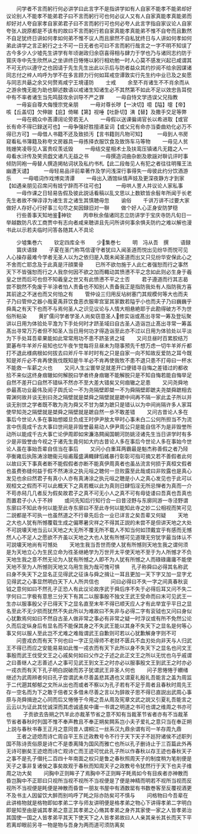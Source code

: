<!-- { "loadSidebar": true } -->
　　问学者不言而躬行何必讲学曰此言字不是指讲学如有人自家不能孝不能弟却好议论别人不能孝不能弟君子曰不言而躬行可也何必议人又有人自家真能孝真能弟而却好对人夸自家孝自家弟君子曰不言而躬行可也何必夸人此言字指自家议论人自家夸张人説原都是不该有的故曰不言而躬行若自家真能孝真能弟不惟不自夸而且歉然不自足犹终日讲如何孝如何弟不惟不议人而且廓然不自私犹终日与人讲如何孝如何弟此讲学之言正躬行之士不可一日无者也可曰不言而躬行哉言之一字不明不知误了古今多少人少墟先生讲学有年顷谢政归余窃喜得相与肆力于学也乃与诸同志约防于寳庆寺中先生欣然从之坐讲终日惓惓以躬行相劝勉一时人心莫不感发兴起已咸谓其不可无约以遵守之也因请于先生先生出此以示后与防者益众其约抄阅不给余因谋诸同志付之梓人呜呼为学不在多言顾力行何如耳戒空谭敦实行先生约中业已及之矣愿与同志共朂之余又何赘焉咸宁王境谨防
　　士戒
　　余至不肖诸生不不肖余而从之游余愧无能为助也聊述数语以戒诸生知诸生必不其然第不如此不足以效忠告耳傥中有不率者诸生当先鸣鼓攻余训导不严之罪
　　一毋自恃文学违误父兄指教
　　一毋妄自尊大侮慢宗党亲朋
　　一毋对尊长哕【一决切】噫【隘】嚏【帝】咳【丘盖切】欠伸跛【庇】倚睇【第】视唾【吐卧切】洟【替】及撒手交足等弊
　　一毋在稠众中髙谭阔论旁若无人
　　一毋假以送课徧谒官长以希进取【或官长有命不得已録送可也】一毋争强好胜擅递呈词【或父兄有命亦当委曲劝化必万不得已方可】一毋借人书籍不还及致损汚【言书籍则凡物可知】
　　一毋到人书房窥看私书簿籍及称夸文房器具一毋拣择衣服饮食及致饰车马等物
　　一毋见人贫贱姗笑凌辱见人富贵叹羡诋毁
　　一毋结交星相术士及扶鸾压镇诸凡无籍之人一毋看水浒传及笑资戯文诸凡无益之书
　　一毋撰造词曲杂剧及歌謡对聨讥评时事倾防同袍一毋替人撰造掲帖词状及私约书札【此二段毎见人有犯之者往往明罹王法幽遭天谴】
　　一毋轻易品评前辈著作及学问浅深行事得失一毋彼此约分饮酒游乐
　　一毋唱词作戏博奕清谭
　　一毋出入酒馆纵情声妓及更深夜静方才到家【如遇亲朋见召席问有妓宁辞而不往可也】
　　一毋哄人詈人并议论人家私事
　　一毋作课之日轻易告假及彼此説话看稿以乱文思以上数欵皆余髫年所闻于长老先生者故不惮谆谆为诸生言之诸生其慎聴毋忽
　　谕俗
　　千讲万讲不过要大家做好人存好心行好事三句尽之矣因録旧对一聨
　　做个好人心正身安防梦穏
　　行些善事天知地鉴神钦
　　丙申秋余偕诸同志立防讲学于宝庆寺防凡旬日一举越数防凡农工商贾中有志向者咸来聴讲且先问所讲何事余惧夫防约之难以解也漫书此以示若夫临时问答各随其人不具论



　　少墟集巻六
　　钦定四库全书
　　少集巻七
　　明　冯从吾　撰
　　语録
　　寳庆语録
　　子夏在圣门称笃信谨守者犹曰入闻圣道而悦出见纷华而悦可见人心操存最难今学者无圣人以为之依归是入既未闻圣道而出又只见纷华安保此心之不舍而亡耶念及于此真是汗顔栗骨
　　已所不欲勿施于人此仁者强恕而行之事然天下不皆强恕而行之人我奈何因不欲之加而輙动其愤懑不平之念如此则必生身于羲皇之世而后可也但不知羲皇之世又有此愤懑不平之士否
　　君子遵道而行其志曷尝不鋭然不免废于半涂者怕人责备也不知别人责备我正是指防我处有人指防我方喜其前途之不迷也而又何怕之有
　　管仲设三归用反坫树塞门其规模何等大也而夫子乃曰管仲之器小哉夏禹菲饮食恶衣服卑宫室其家数若隘乎小也而夫子乃曰巍巍乎舜禹之有天下也而不与焉何圣人之识见议论与人情大相悬絶耶于此勘得破方不为世俗所粘染
　　黄扩儒问学者学圣人尚矣窃意圣人修实诣或髙出寻常一筹及登坛聚讲以日用为体验处平澹为下手处何时才跻圣域曰自古圣人造诣岂止髙出寻常一筹盖髙出寻常万万者但不知圣人当日用何功才得造诣至此亦不过以日用为体验处以平淡为下手处耳吾辈果能如此常常用功不患不跻圣贤之域
　　又问旦昼时百累胶结万窦碁布牛羊斧斤易知也忆午夜乍觉每将旦昼未为隠事预先千想万虑一切牛羊斧斤都打不退此様病根如何拔去曰斧斤牛羊时时有之只是自家一向不知故反爱防之耳今既知是斧斤必不肯再使我伐既知是牛羊必不肯再使我牧不患不退只患不打毋曰一杯水不能救一车薪之火也
　　又问人生尘寰举足就差开口便错寻自悔之差错过的都收拾不来似这终身痼辙如何解脱曰学者终身痼辙不能解脱只是不知自悔若能自悔举足自然不差开口自然不错纵不然亦不至大差大错矣又何痼辙之足患
　　又问尧舜地歩最髙功业最伟及阅子舆氏论一不为尧隔壁即桀一不为舜隔壁即蹠夫尧桀舜蹠相去霄渊何故并谈无别曰尧之隔壁就是桀舜之隔壁就是蹠中间再不隔一家此孟子所以并谈无别世之学者既不敢为尧为舜又不甘为桀为蹠只是错认以为中间尚隔许多人家耳使早知尧之隔壁就是桀舜之隔壁就是蹠自然一歩不敢差错
　　又问古昔论人多在事后今世论人多在事始想姬旦负成王时伊尹放太甲时心事未白二公何所担当不为流言中伤竟成千古大事曰世间是非毁誉最易动人伊尹周公只是能自信不为是非毁誉所动所以能成千古大事亡论伊周即如宋濂洛闗闽国朝河防姚泾诸先生当日讲学时有多少是非毁誉由今视之于诸先生竟何如大约古昔论人多在事后今世论人多在事始今世论人虽在事始吾辈自信当在事后
　　又问小白重耳两霸最是魁杰称善假之者乃陉亭衡雍后执陈涛涂聴衞元咺甫履盛满輙肆慆媱暴行彰彰可指可摘又若不善假者此何以故曰天下事真者断不能假假者亦断不能真伊周真者也虽丛流言何损于真桓文假者也虽费弥缝何益于假不然涛涂之执元咺之聴何一旦败露至此哉或曰非败露也是真心发见也余曰然君子有真小人亦有真涛涂之执元咺之聴是小人之真心发见也于此可以观桓文之假而不可以此概天下之真若概以此为真则日肆慆淫无所忌惮者为真而一介不苟赤舄几几者反为假矣故君子之真不可无小人之真不可有毋徒诿曰吾真也吾真也而置君子小人于不辨
　　或问先知后行知行合一曰昔泾野与东廓同游一寺泾野谓东廓曰不知此寺何以能至此寺东廓曰不至此寺何以能知此寺之妙二公相视而笑可见二説都是不可执一也虽然道之不行章先后合一业已详言之矣吾辈又何疑
　　天地之大也人犹有所憾覆载生成之偏寒暑灾祥之不得其正説的未尝不是但讲天地之大处不可説壊天地当云以天地之大无所不覆无所不载人不知当何如顶戴宜乎有感而无憾然人心不足人之愿欲不齐虽以天地之大也人犹有所憾可见道理无穷犹字最当体认不可説壊天地尚有可憾处
　　天地生我当吾世而使人犹有所憾则天地生我之谓何须是为天地立心为生民立命为徃圣继絶学为万世开太平使天地不至于为人所憾才不负天地生我之意不然无论为人犹有所憾之人即不为人犹有所憾之人而碌碌庸庸不能使天地不至为人所憾则天地又乌用生我为哉可愧可惧
　　孔子称舜曰必得其名称武曰身不失天下之显名正见得武之征诛与舜之揖让一耳且更加一天下字又加一显字尤见得武之心事显然明白天下人人所共信也
　　问曰必得曰不失一字之间真春秋衮钺之意何如曰不然孔子正恐人有此议论故序武于舜后序不失于必得后耳又问不失二字何曰二字极有意思三分天下有其二以服事殷不独文王武王受命而曰末可见武王一生亦以服事殷父子已得天下之显名直至末年不得已顺天应人才有此举宜乎平日之显名至此不无少损而犹然不失此所以为难故曰不失非与必得二字有衮钺也又问曰身似心犹歉焉何如曰不然自古圣人做非常之事必有非常之疑一时浮议或有所不免然公论久而后定纵身后有显名而不能保其身之不失武王能以其身不失天下之显名是何等心事又何以服人至此岂不尤难之难哉谓武王自歉则可若以心犹歉解身字则不可
　　问壹戎衣而有天下何也曰一字正见得师不老财不匮兵不血刃处向非天与人归武王不得已而应之安能易易如此惟一戎衣而有天下此所以身不失天下之显名也问文王事殷而武王伐受文王之心戚矣何如曰父作之子述之此正文王之所以无忧也乌乎戚谓之曰善继人之志善述人之事可见武王到文王之时亦必以服事殷文王到武王之时亦必一戎衣而有天下孔子明白説破而苏子犹谓武王非圣人何也
　　问子思惓惓于纉绪继述为武周辨者何曰孔子尝谓武未尽善盖悲其遇也又谓夏礼殷礼吾能言之盖为周监于二代遡其郁郁之文所从出也而或者不察以为孔子若有不足于周者且春秋时周先王存一空名而为下之敢于倍者又多借未尽善之言以为辞故子思不得已直説出武周心事原与尧舜揖逊之心同而后又惓惓于今用之吾从周及宪章文武之説又引夏礼吾能言之云云以为证此其忧诚深而其虑诚逺矣中庸一书谓之明道之书可也谓之维周之书亦可也
　　子贡欲去告朔之饩羊此亦裁革节省之意不知有当裁革节省者亦有不当裁革节省者春秋时列国不惟不奉声教且不奉正朔矣闗系岂小夫子爱礼之意只当在奉正朔上説与春秋书春王正月之意同昔人谓桐江一丝系汉九鼎余谓有司一羊存周九鼎
　　王者之迹熄而诗亡周自平王东迁政教号令不行于天下天子不廵狩诸侯不述职列国不陈诗贡俗原是诗亡不是黍离降为国风而雅亡也所以孔子删诗止于三百篇此外再无诗可删矣王迹熄而诗亡观诗亡而王迹可忧此孔子所以作春秋以存王迹也春秋天子之事不是孔子僣托二百四十年南面之权只是鲁之春秋照周天子的制度稍为笔削便是天子之事非复诸侯之事矣故观于春秋而知周天子之政教号令犹然行于天下也夫子维周之功大矣
　　问胸中正则眸子了焉胸中不正则眸子眊焉如今有目疾者亦神散而昏岂胸中不正耶曰只视所当视不视所不当视便是了便是神精而明若不视所当视而反视所不当视便是眊便是神散而昏昔一朋友书屋中有酒数罂有书数巻客至反覆视酒更不及书主人因留饮大醉而别呜呼了眊之际亦防矣可不慎与
　　问格物曰今吾辈在此讲格物就是格物即如孝弟二字与师友讲明便是格孝弟之物心下讲得孝弟二字明白即是知至由是诚其孝弟之意正其孝弟之心脩其孝弟之身齐其家使一家之人皆孝弟治其国使一国之人皆孝弟平其天下使天下之人皆孝弟故曰人人亲其亲长其长而天下平若离却眼前另寻一物是物与吾身为两而道可须防离矣
